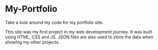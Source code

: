# My-Portfolio
Take a look around my code for my portfolio site.

This site was my first project in my web development journey. It was built using HTML, CSS and JS. JSON files are also used to store the data when showing my other projects.